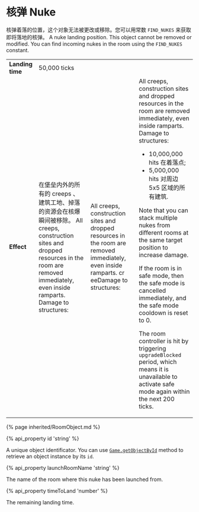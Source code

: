 # 核弹 Nuke

核弹着落的位置，这个对象无法被更改或移除。您可以用常数 `FIND_NUKES` 来获取即将落地的核弹。
A nuke landing position. This object cannot be removed or modified. You can find incoming nukes in the room using the `FIND_NUKES` constant.

<table class="table gameplay-info">
    <tbody>
    <tr>
        <td><strong>Landing time</strong></td>
        <td>50,000 ticks</td>
    </tr>
    <tr>
        <td><strong>Effect</strong></td>
        <td>在堡垒内外的所有的 creeps 、建筑工地、掉落的资源会在核爆瞬间被移除。
            All creeps, construction sites and dropped resources in the room are removed immediately, even inside ramparts. Damage to structures:
        <td>All creeps, construction sites and dropped resources in the room are removed immediately, even inside ramparts.  cr eeDamage to structures:
        <td>All creeps, construction sites and dropped resources in the room are removed immediately, even inside ramparts. Damage to structures:
            <ul>
                <li>10,000,000 hits 在着落点;</li>
                <li>5,000,000 hits 对周边 5x5 区域的所有建筑.</li>
            </ul>
            <p>Note that you can stack multiple nukes from different rooms at the same target position to increase damage.</p>
            <p>If the room is in safe mode, then the safe mode is cancelled immediately, and the safe mode cooldown is reset to 0.</p>
            <p>The room controller is hit by triggering <code>upgradeBlocked</code> period, which means it is unavailable to activate safe mode again within the next 200 ticks.</p>
        </td>
    </tr>
    </tbody>
</table>

{% page inherited/RoomObject.md %}

{% api_property id 'string' %}



A unique object identificator. You can use <a href="#Game.getObjectById"><code>Game.getObjectById</code></a> method to retrieve an object instance by its <code>id</code>.



{% api_property launchRoomName 'string' %}



The name of the room where this nuke has been launched from.



{% api_property timeToLand 'number' %}



The remaining landing time.


